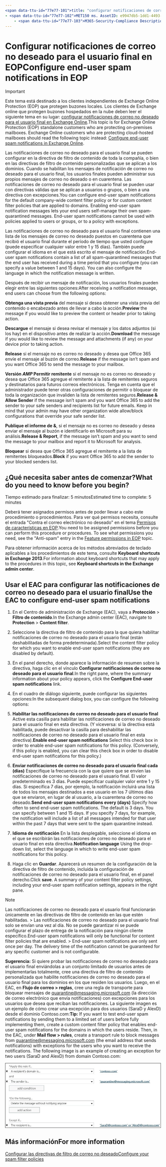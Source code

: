 ```yaml
---
<span data-ttu-id="77e77-101">title: "configurar notificaciones de correo no deseado para el usuario final en EOP" MS. Author: krowley Author: kccross Manager: laurawi ms. Audience: ITPro ms. topic: artículo ms. Service: O365-seccomp ms. Custom: TN2DMC localization_priority: normal Search. appverid:</span><span class="sxs-lookup"><span data-stu-id="77e77-101">title: "Configure end-user spam notifications in EOP" ms.author: krowley author: kccross manager: laurawi ms.audience: ITPro ms.topic: article ms.service: O365-seccomp ms.custom: TN2DMC localization_priority: Normal search.appverid:</span></span>
- <span data-ttu-id="77e77-102">MET150 ms. AssetID: e9947db5-1dd1-4493-872d-7362b24c7ba0 ms. Collection:</span><span class="sxs-lookup"><span data-stu-id="77e77-102">MET150 ms.assetid: e9947db5-1dd1-4493-872d-7362b24c7ba0   ms.collection:</span></span>
    - <span data-ttu-id="77e77-103">M365-Security-Compliance Description: "puede configurar notificaciones de correo no deseado para el usuario final para la Directiva de filtro de contenido para toda la compañía o para directivas de filtro de contenido personalizadas que se aplican a dominios."</span><span class="sxs-lookup"><span data-stu-id="77e77-103">M365-security-compliance description: "You can configure end-user spam notifications for the default company-wide content filter policy or for custom content filter policies that are applied to domains."</span></span>
---
```


# <a name="configure-end-user-spam-notifications-in-eop"></a><span data-ttu-id="77e77-104">Configurar notificaciones de correo no deseado para el usuario final en EOP</span><span class="sxs-lookup"><span data-stu-id="77e77-104">Configure end-user spam notifications in EOP</span></span>
  
> [!IMPORTANT]
> <span data-ttu-id="77e77-p101">Este tema está destinado a los clientes independientes de Exchange Online Protection (EOP) que protegen buzones locales. Los clientes de Exchange online que protegen buzones hospedados en la nube deben leer el siguiente tema en su lugar: [configurar notificaciones de correo no deseado para el usuario final en Exchange Online](configure-end-user-spam-notifications-in-exchange-online.md).</span><span class="sxs-lookup"><span data-stu-id="77e77-p101">This topic is for Exchange Online Protection (EOP) standalone customers who are protecting on-premises mailboxes. Exchange Online customers who are protecting cloud-hosted mailboxes should read the following topic instead: [Configure end-user spam notifications in Exchange Online](configure-end-user-spam-notifications-in-exchange-online.md).</span></span> 
  
<span data-ttu-id="77e77-p102">Las notificaciones de correo no deseado para el usuario final se pueden configurar en la directiva de filtro de contenido de toda la compañía, o bien en las directivas de filtro de contenido personalizadas que se aplican a los dominios. Cuando se habilitan los mensajes de notificación de correo no deseado para el usuario final, los usuarios finales pueden administrar sus propios mensajes de correo no deseado o en cuarentena. Las notificaciones de correo no deseado para el usuario final se pueden usar con directivas válidas que se aplican a usuarios o grupos, o bien a una directiva con excepciones.</span><span class="sxs-lookup"><span data-stu-id="77e77-p102">You can configure end-user spam notifications for the default company-wide content filter policy or for custom content filter policies that are applied to domains. Enabling end-user spam notification messages lets your end users self-manage their own spam-quarantined messages. End-user spam notifications cannot be used with policies applied to users or groups, or to a policy with exceptions.</span></span>
  
<span data-ttu-id="77e77-p103">Las notificaciones de correo no deseado para el usuario final contienen una lista de los mensajes de correo no deseado puestos en cuarentena que recibió el usuario final durante el período de tiempo que usted configure (puede especificar cualquier valor entre 1 y 15 días). También puede configurar el idioma en el que está escrito el mensaje de notificación.</span><span class="sxs-lookup"><span data-stu-id="77e77-p103">End-user spam notifications contain a list of all spam-quarantined messages that the end user has received during a time period that you configure (you can specify a value between 1 and 15 days). You can also configure the language in which the notification message is written.</span></span>
  
<span data-ttu-id="77e77-112">Después de recibir un mensaje de notificación, los usuarios finales pueden elegir entre las siguientes opciones:</span><span class="sxs-lookup"><span data-stu-id="77e77-112">After receiving a notification message, end users can choose from the following options:</span></span>

<span data-ttu-id="77e77-113">**Obtenga una vista previa** del mensaje si desea obtener una vista previa del contenido o encabezado antes de llevar a cabo la acción.</span><span class="sxs-lookup"><span data-stu-id="77e77-113">**Preview** the message if you would like to preview the content or header prior to taking action.</span></span>

<span data-ttu-id="77e77-114">**Descargue** el mensaje si desea revisar el mensaje y los datos adjuntos (si los hay) en el dispositivo antes de realizar la acción.</span><span class="sxs-lookup"><span data-stu-id="77e77-114">**Download** the message if you would like to review the message and attachments (if any) on your device prior to taking action.</span></span>

<span data-ttu-id="77e77-115">**Release** si el mensaje no es correo no deseado y desea que Office 365 envíe el mensaje al buzón de correo.</span><span class="sxs-lookup"><span data-stu-id="77e77-115">**Release** if the message isn’t spam and you want Office 365 to send the message to your mailbox.</span></span>

<span data-ttu-id="77e77-p104">**Versión _AMP_ Permitir remitente** si el mensaje no es correo no deseado y desea que Office 365 agregue el remitente a la lista de remitentes seguros y destinatarios para futuros correos electrónicos. Tenga en cuenta que el administrador puede tener otras configuraciones de permitir o bloquear de toda la organización que invaliden la lista de remitentes seguros.</span><span class="sxs-lookup"><span data-stu-id="77e77-p104">**Release & Allow Sender** if the message isn’t spam and you want Office 365 to add the sender to your safe senders and recipients list for future emails. Keep in mind that your admin may have other organization wide allow/block configurations that override your safe sender list.</span></span>

<span data-ttu-id="77e77-118">**Publique el informe de &**, si el mensaje no es correo no deseado y desea enviar el mensaje al buzón e identificarlo en Microsoft para su análisis.</span><span class="sxs-lookup"><span data-stu-id="77e77-118">**Release & Report**, if the message isn’t spam and you want to send the message to your mailbox and report it to Microsoft for analysis.</span></span>

<span data-ttu-id="77e77-119">**Bloquear** si desea que Office 365 agregue el remitente a la lista de remitentes bloqueados.</span><span class="sxs-lookup"><span data-stu-id="77e77-119">**Block** if you want Office 365 to add the sender to your blocked senders list.</span></span>
  
## <a name="what-do-you-need-to-know-before-you-begin"></a><span data-ttu-id="77e77-120">¿Qué necesita saber antes de comenzar?</span><span class="sxs-lookup"><span data-stu-id="77e77-120">What do you need to know before you begin?</span></span>
<span data-ttu-id="77e77-121"><a name="sectionSection0"> </a></span><span class="sxs-lookup"><span data-stu-id="77e77-121"></span></span>

<span data-ttu-id="77e77-122">Tiempo estimado para finalizar: 5 minutos</span><span class="sxs-lookup"><span data-stu-id="77e77-122">Estimated time to complete: 5 minutes</span></span>
  
<span data-ttu-id="77e77-p105">Deberá tener asignados permisos antes de poder llevar a cabo este procedimiento o procedimientos. Para ver qué permisos necesita, consulte el entrada "Contra el correo electrónico no deseado" en el tema [Permisos de características en EOP](eop/feature-permissions-in-eop.md).</span><span class="sxs-lookup"><span data-stu-id="77e77-p105">You need to be assigned permissions before you can perform this procedure or procedures. To see what permissions you need, see the "Anti-spam" entry in the [Feature permissions in EOP](eop/feature-permissions-in-eop.md) topic.</span></span> 
  
<span data-ttu-id="77e77-125">Para obtener información acerca de los métodos abreviados de teclado aplicables a los procedimientos de este tema, consulte **Keyboard shortcuts in Exchange 2013**.</span><span class="sxs-lookup"><span data-stu-id="77e77-125">For information about keyboard shortcuts that may apply to the procedures in this topic, see **Keyboard shortcuts in the Exchange admin center**.</span></span>
  
## <a name="use-the-eac-to-configure-end-user-spam-notifications"></a><span data-ttu-id="77e77-126">Usar el EAC para configurar las notificaciones de correo no deseado para el usuario final</span><span class="sxs-lookup"><span data-stu-id="77e77-126">Use the EAC to configure end-user spam notifications</span></span>

1. <span data-ttu-id="77e77-127">En el Centro de administración de Exchange (EAC), vaya a **Protección** \> **Filtro de contenido**.</span><span class="sxs-lookup"><span data-stu-id="77e77-127">In the Exchange admin center (EAC), navigate to **Protection** \> **Content filter**.</span></span>
    
2. <span data-ttu-id="77e77-128">Seleccione la directiva de filtro de contenido para la que quiera habilitar notificaciones de correo no deseado para el usuario final (están deshabilitadas de forma predeterminada).</span><span class="sxs-lookup"><span data-stu-id="77e77-128">Select the content filter policy for which you want to enable end-user spam notifications (they are disabled by default).</span></span>
    
3. <span data-ttu-id="77e77-129">En el panel derecho, donde aparece la información de resumen sobre la directiva, haga clic en el vínculo **Configurar notificaciones de correo no deseado para el usuario final**.</span><span class="sxs-lookup"><span data-stu-id="77e77-129">In the right pane, where the summary information about your policy appears, click the **Configure End-user spam notifications** link.</span></span> 
    
4. <span data-ttu-id="77e77-130">En el cuadro de diálogo siguiente, puede configurar las siguientes opciones:</span><span class="sxs-lookup"><span data-stu-id="77e77-130">In the subsequent dialog box, you can configure the following options:</span></span>
    
1. <span data-ttu-id="77e77-p106">**Habilitar las notificaciones de correo no deseado para el usuario final** Active esta casilla para habilitar las notificaciones de correo no deseado para el usuario final en esta directiva. (Y viceversa: si la directiva está habilitada, puede desactivar la casilla para deshabilitar las notificaciones de correo no deseado para el usuario final en esta directiva).</span><span class="sxs-lookup"><span data-stu-id="77e77-p106">**Enable end-user spam notifications** Select this check box in order to enable end-user spam notifications for this policy. (Conversely, if this policy is enabled, you can clear this check box in order to disable end-user spam notifications for this policy.)</span></span> 
    
2. <span data-ttu-id="77e77-p107">**Enviar notificaciones de correo no deseado para el usuario final cada (días)** Especifique la frecuencia con la que quiere que se envíen las notificaciones de correo no deseado para el usuario final. El valor predeterminado es 3 días. Puede especificar cualquier valor entre 1 y 15 días. Si especifica 7 días, por ejemplo, la notificación incluirá una lista de todos los mensajes destinados a ese usuario en los 7 últimos días que se enviaron, en lugar de al usuario, a la cuarentena de correo no deseado.</span><span class="sxs-lookup"><span data-stu-id="77e77-p107">**Send end-user spam notifications every (days)** Specify how often to send end-user spam notifications. The default is 3 days. You can specify between 1 and 15 days. If you specify 7 days, for example, the notification will include a list of all messages intended for that user within the past 7 days that were sent to the spam quarantine instead.</span></span> 
    
3. <span data-ttu-id="77e77-137">**Idioma de notificación** En la lista desplegable, seleccione el idioma en el que se escribirán las notificaciones de correo no deseado para el usuario final en esta directiva.</span><span class="sxs-lookup"><span data-stu-id="77e77-137">**Notification language** Using the drop-down list, select the language in which to write end-user spam notifications for this policy.</span></span> 
    
5. <span data-ttu-id="77e77-p108">Haga clic en **Guardar**. Aparecerá un resumen de la configuración de la directiva de filtro de contenido, incluida la configuración de notificaciones de correo no deseado para el usuario final, en el panel derecho.</span><span class="sxs-lookup"><span data-stu-id="77e77-p108">Click **save**. A summary of your content filter policy settings, including your end-user spam notification settings, appears in the right pane.</span></span>
    
> [!NOTE]
>  <span data-ttu-id="77e77-p109">Las notificaciones de correo no deseado para el usuario final funcionarán únicamente en las directivas de filtro de contenido en las que estén habilitadas. >  Las notificaciones de correo no deseado para el usuario final solo se envían una vez al día. No se puede garantizar ni se puede configurar el plazo de entrega de la notificación para ningún cliente específico.</span><span class="sxs-lookup"><span data-stu-id="77e77-p109">End-user spam notifications will only be functional for content filter policies that are enabled. >  End-user spam notifications are only sent once per day. The delivery time of the notification cannot be guaranteed for any specific customer and is not configurable.</span></span> 
  
 <span data-ttu-id="77e77-p110">**Sugerencia:** Si quiere probar las notificaciones de correo no deseado para el usuario final enviándolas a un conjunto limitado de usuarios antes de implementarlas totalmente, cree una directiva de filtro de contenido personalizada que habilite notificaciones de correo no deseado para el usuario final para los dominios en los que residen los usuarios. Luego, en el EAC, en **Flujo de correo \> reglas**, cree una regla de transporte para bloquear mensajes de quarantine@messaging.microsoft.com (la dirección de correo electrónico que envía notificaciones) con excepciones para los usuarios que desea que reciban las notificaciones. La siguiente imagen es un ejemplo de cómo crear una excepción para dos usuarios (SaraD y AlexD) desde el dominio Contoso.com:</span><span class="sxs-lookup"><span data-stu-id="77e77-p110">**Tip:** If you want to test end-user spam notifications by sending them to a limited set of users before fully implementing them, create a custom content filter policy that enables end-user spam notifications for the domains in which the users reside. Then, in the EAC, under **Mail flow \> rules**, create a transport rule to block messages from quarantine@messaging.microsoft.com (the email address that sends notifications) with exceptions for the users who you want to receive the notifications. The following image is an example of creating an exception for two users (SaraD and AlexD) from domain Contoso.com:</span></span> 
  
![Regla de transporte para probar las notificaciones de correo no deseado de usuario final](media/EOP-ESN-testspecificusers.jpg)
  
## <a name="for-more-information"></a><span data-ttu-id="77e77-147">Más información</span><span class="sxs-lookup"><span data-stu-id="77e77-147">For more information</span></span>

[<span data-ttu-id="77e77-148">Configurar las directivas de filtro de correo no deseado</span><span class="sxs-lookup"><span data-stu-id="77e77-148">Configure your spam filter policies</span></span>](configure-your-spam-filter-policies.md)
  
